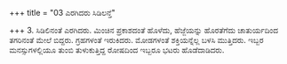 +++
title = "03 ಎರಗಿದರು ಸಿಡಿಲನ್ತೆ"

+++
3. ಸಿಡಿಲಿನಂತೆ ಎರಗಿದರು. ಮಿಂಚಿನ ಪ್ರಕಾಶದಂತೆ ಹೊಳೆದು, ಹೆಜ್ಜೆಯನ್ನು ಹೊರತೆಗೆದು ಚಾತುರ್ಯದಿಂದ ತಗರಿನಂತೆ ಮೇಲೆ ಬಿದ್ದರು. ಗ್ರಹಗಳಂತೆ ಇರುಕಿದರು. ಮೋಡಗಳಂತೆ ಶಕ್ತಿಯನ್ನೆಲ್ಲ ಬಳಸಿ ಮುತ್ತಿದರು. ಇಬ್ಬರ ಮನಸ್ಸುಗಳಲ್ಲಿಯೂ ತುಂಬಿ ತುಳುಕುತ್ತಿದ್ದ  ರೋಷದಿಂದ  ಇಬ್ಬರೂ ಭಟರು ಹೊಡೆದಾಡಿದರು.
